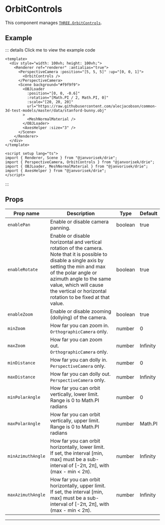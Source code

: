 # OrbitControls

  <script setup>
  import OrbitControls from '../../examples/OrbitControls.vue'
  </script>

This component manages [`THREE.OrbitControls`](https://threejs.org/docs/#examples/en/controls/OrbitControls).

## Example

  <ClientOnly>
  <OrbitControls />
  </ClientOnly>

::: details Click me to view the example code

```vue
<template>
  <div style="width: 100vh; height: 100vh;">
    <Renderer ref="renderer" :antialias="true">
      <PerspectiveCamera :position="[5, 5, 5]" :up="[0, 0, 1]">
        <OrbitControls />
      </PerspectiveCamera>
      <Scene background="#f9f9f9">
        <OBJLoader
          :position="[0, 0, -0.6]"
          :rotation="[Math.PI / 2, Math.PI, 0]"
          :scale="[20, 20, 20]"
          url="https://raw.githubusercontent.com/alecjacobson/common-3d-test-models/master/data/stanford-bunny.obj"
        >
          <MeshNormalMaterial />
        </OBJLoader>
        <AxesHelper :size="3" />
      </Scene>
    </Renderer>
  </div>
</template>

<script setup lang="ts">
import { Renderer, Scene } from "@janvorisek/drie";
import { PerspectiveCamera, OrbitControls } from "@janvorisek/drie";
import { OBJLoader, MeshNormalMaterial } from "@janvorisek/drie";
import { AxesHelper } from "@janvorisek/drie";
</script>
```

:::


## Props

| Prop name       | Description                                                                                                                                                                                                                                                                               | Type    | Default  |
| --------------- | ----------------------------------------------------------------------------------------------------------------------------------------------------------------------------------------------------------------------------------------------------------------------------------------- | ------- | -------- |
|` enablePan       `| Enable or disable camera panning.                                                                                                                                                                                                                                                         | boolean | true     |
|` enableRotate    `| Enable or disable horizontal and vertical rotation of the camera.<br/>Note that it is possible to disable a single axis by setting the min and max of the polar angle or azimuth angle to the same value, which will cause the vertical or horizontal rotation to be fixed at that value. | boolean | true     |
|` enableZoom      `| Enable or disable zooming (dollying) of the camera.                                                                                                                                                                                                                                       | boolean | true     |
|` minZoom         `| How far you can zoom in.<br/>`OrthographicCamera` only.                                                                                                                                                                                                                                   | number  | 0        |
|` maxZoom         `| How far you can zoom out.<br/>`OrthographicCamera` only.                                                                                                                                                                                                                                  | number  | Infinity |
|` minDistance     `| How far you can dolly in.<br/>`PerspectiveCamera` only.                                                                                                                                                                                                                                   | number  | 0        |
|` maxDistance     `| How far you can dolly out.<br/>`PerspectiveCamera` only.                                                                                                                                                                                                                                  | number  | Infinity |
|` minPolarAngle   `| How far you can orbit vertically, lower limit.<br/>Range is 0 to Math.PI radians                                                                                                                                                                                                          | number  | 0        |
|` maxPolarAngle   `| How far you can orbit vertically, upper limit.<br/>Range is 0 to Math.PI radians                                                                                                                                                                                                          | number  | Math.PI  |
|` minAzimuthAngle `| How far you can orbit horizontally, lower limit.<br/>If set, the interval [min, max] must be a sub-interval of [-2π, 2π], with (max - min &lt; 2π).                                                                                                                                       | number  | Infinity |
|` maxAzimuthAngle `| How far you can orbit horizontally, upper limit.<br/>If set, the interval [min, max] must be a sub-interval of [-2π, 2π], with (max - min &lt; 2π).                                                                                                                                       | number  | Infinity |

---

